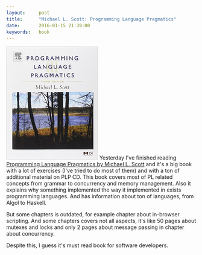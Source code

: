 ```yaml
---
layout:     post
title:      "Michael L. Scott: Programming Language Pragmatics"
date:       2016-01-15 21:39:00
keywords:   book
---
```


![book cover](/assets/pl_book.jpg) Yesterday I've finished reading
[Programming Language Pragmatics by Michael L. Scott](http://www.amazon.com/Programming-Language-Pragmatics-Third-Edition/dp/0123745144)
and it's a big book with a lot of exercises (I've tried to do most of them) and with a ton of additional
material on PLP CD. This book covers most of PL related concepts from grammar to concurrency and
memory management. Also it explains why something implemented the way it implemented in exists
programming languages. And has information about ton of languages, from Algol to Haskell.

But some chapters is outdated, for example chapter about in-browser scripting. And some chapters 
covers not all aspects, it's like 50 pages about mutexes and locks and only 2 pages about
message passing in chapter about concurrency.

Despite this, I guess it's must read book for software developers.

